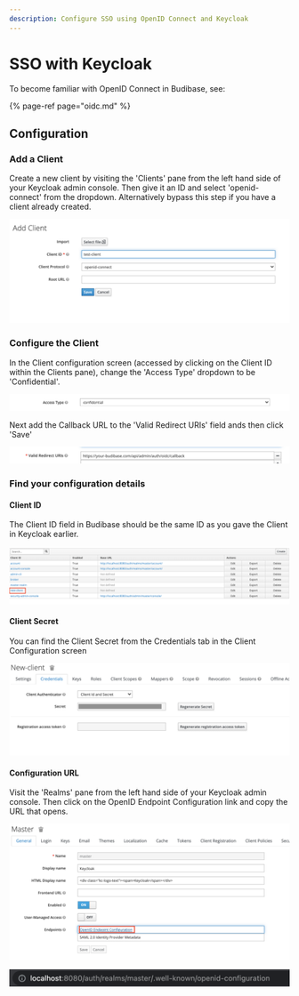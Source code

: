 ```yaml
---
description: Configure SSO using OpenID Connect and Keycloak
---
```


# SSO with Keycloak

To become familiar with OpenID Connect in Budibase, see:

{% page-ref page="oidc.md" %}

## Configuration

### Add a Client

Create a new client by visiting the 'Clients' pane from the left hand side of your Keycloak admin console. Then give it an ID and select 'openid-connect' from the dropdown. Alternatively bypass this step if you have a client already created. 

![](../../.gitbook/assets/keycloak-create-client.png)

### Configure the Client

In the Client configuration screen \(accessed by clicking on the Client ID within the Clients pane\), change the 'Access Type' dropdown to be 'Confidential'.

![](../../.gitbook/assets/keycloak-access-type.png)

Next add the Callback URL to the 'Valid Redirect URIs' field ands then click 'Save'

![](../../.gitbook/assets/keycloak-redirect-uri.png)

### Find your configuration details

#### Client ID

The Client ID field in Budibase should be the same ID as you gave the Client in Keycloak earlier.

![](../../.gitbook/assets/keycloak-client-id.png)

 

#### Client Secret

You can find the Client Secret from the Credentials tab in the Client Configuration screen

![](../../.gitbook/assets/keycloak-client-secret.png)

#### Configuration URL

Visit the 'Realms' pane from the left hand side of your Keycloak admin console. Then click on the OpenID Endpoint Configuration link and copy the URL that opens. 

![](../../.gitbook/assets/keycloak-well-known-configuration.png)

![](../../.gitbook/assets/keycloak-url.png)

 




